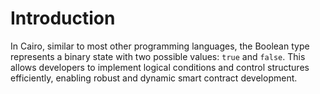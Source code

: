 # Introduction

In Cairo, similar to most other programming languages, the Boolean type represents a binary state with two possible values: `true` and `false`. 
This allows developers to implement logical conditions and control structures efficiently, enabling robust and dynamic smart contract development.
